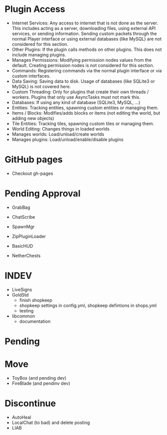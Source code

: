 # Plugin Access

* Internet Services: Any access to internet that is not done as the
  server. This includes acting as a server, downloading files, using
  external API services, or sending information. Sending custom
  packets through the normal Player interface or using external
  databases (like MySQL) are not considered for this section.
* Other Plugins: If the plugin calls methods on other plugins. This
  does not include managing plugins.
* Manages Permissions: Modifying permission nodes values from the
  default. Creating permission nodes is not considered for this
  section.
* Commands: Registering commands via the normal plugin interface or
  via custom interfaces.
* Data Saving: Saving data to disk. Usage of databases (like SQLite3
  or MySQL) is not covered here.
* Custom Threading: Only for plugins that create their own threads /
  workers. Plugins that only use AsyncTasks must not mark this.
* Databases: If using any kind of database (SQLite3, MySQL, ...)
* Entities: Tracking entities, spawning custom entities or managing
  them.
* Items / Blocks: Modifies/adds blocks or items (not editing the
  world, but adding new objects)
* Tile Entities: Tracking tiles, spawning custom tiles or managing
  them.
* World Editing: Changes things in loaded worlds
* Manages worlds: Load/unload/create worlds
* Manages plugins: Load/unload/enable/disable plugins

# GitHub pages

* Checkout gh-pages

# Pending Approval

- GrabBag
- ChatScribe
- SpawnMgr
- ZipPluginLoader

- BasicHUD
- NetherChests

# INDEV

- LiveSigns
- GoldStd
  - finish shopkeep
  - shopkeep settings in config.yml, shopkeep defintions in shops.yml
  - testing
- libcommon
  - documentation

# Pending


# Move

- ToyBox (and pending dev)
- FireBlade (and pendinv dev)

# Discontinue

- AutoHeal
- LocalChat (to bad) and delete posting
- LIAB
